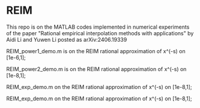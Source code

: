 # REIM
This repo is on the MATLAB codes implemented in numerical experiments of the paper "Rational empirical interpolation methods with applications" by Aidi Li and Yuwen Li posted as arXiv:2406.19339

REIM_power1_demo.m is on the REIM rational approximation of x^(-s) on [1e-6,1];

REIM_power2_demo.m is on the REIM rational approximation of x^(-s) on [1e-8,1];

REIM_exp_demo.m on the REIM rational approximation of x^(-s) on [1e-8,1];

REIM_exp_demo.m on the REIM rational approximation of x^(-s) on [1e-8,1];

